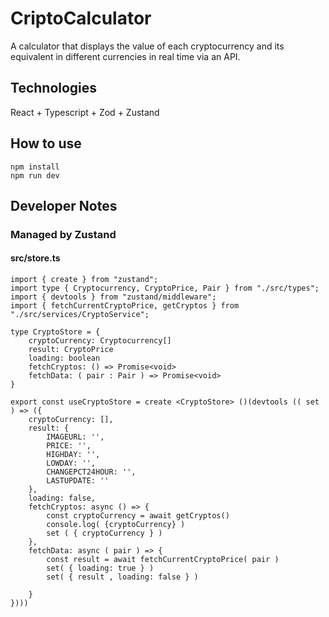 # CriptoCalculator 
A calculator that displays the value of each cryptocurrency and its equivalent in different currencies in real time via an API.
## Technologies
React + Typescript + Zod + Zustand
## How to use
```
npm install
npm run dev
```
## Developer Notes
### Managed by Zustand
#### src/store.ts
```
import { create } from "zustand";
import type { Cryptocurrency, CryptoPrice, Pair } from "./src/types";
import { devtools } from "zustand/middleware";
import { fetchCurrentCryptoPrice, getCryptos } from "./src/services/CryptoService";

type CryptoStore = {
    cryptoCurrency: Cryptocurrency[]
    result: CryptoPrice
    loading: boolean
    fetchCryptos: () => Promise<void>
    fetchData: ( pair : Pair ) => Promise<void>
}

export const useCryptoStore = create <CryptoStore> ()(devtools (( set ) => ({
    cryptoCurrency: [],
    result: {
        IMAGEURL: '',
        PRICE: '',
        HIGHDAY: '',
        LOWDAY: '',
        CHANGEPCT24HOUR: '',
        LASTUPDATE: ''
    },
    loading: false,
    fetchCryptos: async () => {
        const cryptoCurrency = await getCryptos()
        console.log( {cryptoCurrency} )
        set ( { cryptoCurrency } )
    },
    fetchData: async ( pair ) => {
        const result = await fetchCurrentCryptoPrice( pair )
        set( { loading: true } )
        set( { result , loading: false } )
        
    }
})))
```
